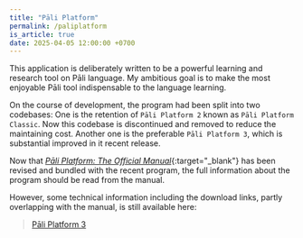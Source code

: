 ```yaml
---
title: "Pāli Platform"
permalink: /paliplatform
is_article: true
date: 2025-04-05 12:00:00 +0700
---
```


This application is deliberately written to be a powerful learning and research tool on Pāli language. My ambitious goal is to make the most enjoyable Pāli tool indispensable to the language learning.

On the course of development, the program had been split into two codebases: One is the retention of `Pāli Platform 2` known as `Pāli Platform Classic`. Now this codebase is discontinued and removed to reduce the maintaining cost. Another one is the preferable `Pāli Platform 3`, which is substantial improved in it recent release.

Now that [*Pāli Platform: The Official Manual*](/ppman){:target="\_blank"} has been revised and bundled with the recent program, the full information about the program should be read from the manual.

However, some technical information including the download links, partly overlapping with the manual, is still available here:

> [Pāli Platform 3](/platform3)

